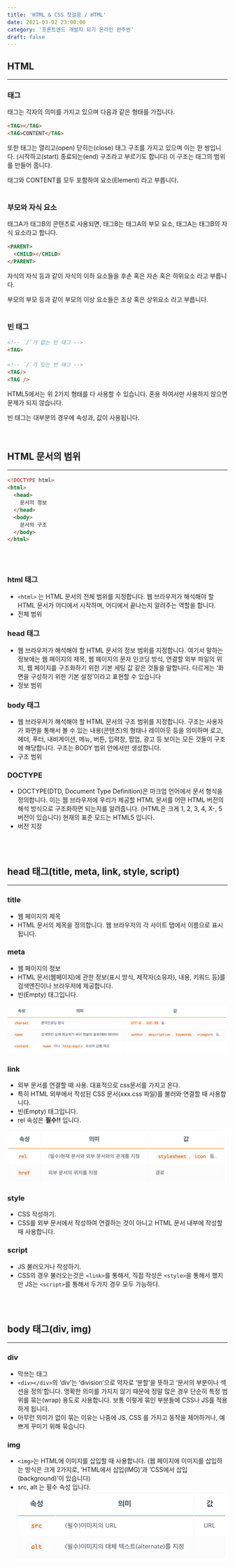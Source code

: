 ```yaml
---
title: 'HTML & CSS 첫걸음 / HTML'
date: 2021-03-02 23:00:00
category: '프론트엔드 개발자 되기 온라인 완주반'
draft: false
---
```


## **HTML**
---
### **태그**
태그는 각자의 의미를 가지고 있으며 다음과 같은 형태를 가집니다.
```html
<TAG></TAG>
<TAG>CONTENT</TAG>
```

또한 태그는 열리고(open) 닫히는(close) 태그 구조를 가지고 있으며 이는 한 쌍입니다.
(시작하고(start) 종료되는(end) 구조라고 부르기도 합니다)
이 구조는 태그의 범위를 만들어 줍니다.

태그와 CONTENT를 모두 포함하여 요소(Element) 라고 부릅니다.
<br/><br/>

### **부모와 자식 요소**
태그A가 태그B의 콘텐츠로 사용되면, 태그B는 태그A의 부모 요소, 태그A는 태그B의 자식 요소라고 합니다.
```html
<PARENT>
  <CHILD></CHILD>
</PARENT>
```
자식의 자식 등과 같이 자식의 이하 요소들을 후손 혹은 자손 혹은 하위요소 라고 부릅니다.

부모의 부모 등과 같이 부모의 이상 요소들은 조상 혹은 상위요소 라고 부릅니다.
<br/><br/>

### **빈 태그**
```html
<!-- `/`가 없는 빈 태그 -->
<TAG>

<!-- `/`가 있는 빈 태그 -->
<TAG/>
<TAG />
```
HTML5에서는 위 2가지 형태를 다 사용할 수 있습니다.
혼용 하여서만 사용하지 않으면 문제가 되지 않습니다.

빈 태그는 대부분의 경우에 속성과, 값이 사용됩니다.
<br/><br/><br/>

## **HTML 문서의 범위**
---
```html
<!DOCTYPE html>
<html>
  <head>
    문서의 정보
  </head>
  <body>
    문서의 구조
  </body>
</html>
```
<br/><br/>
### **html 태그**
- `<html>` 는 HTML 문서의 전체 범위를 지정합니다.
웹 브라우저가 해석해야 할 HTML 문서가 어디에서 시작하며, 어디에서 끝나는지 알려주는 역할을 합니다.
- 전체 범위

### **head 태그**
- 웹 브라우저가 해석해야 할 HTML 문서의 정보 범위를 지정합니다.
여기서 말하는 정보에는 웹 페이지의 제목, 웹 페이지의 문자 인코딩 방식, 연결할 외부 파일의 위치, 웹 페이지를 구조화하기 위한 기본 세팅 값 같은 것들을 말합니다.
다르게는 ‘화면을 구성하기 위한 기본 설정’이라고 표현할 수 있습니다
- 정보 범위

### **body 태그**
- 웹 브라우저가 해석해야 할 HTML 문서의 구조 범위를 지정합니다.
구조는 사용자가 화면을 통해서 볼 수 있는 내용(콘텐츠)의 형태나 레이아웃 등을 의미하며 로고, 헤더, 푸터, 내비게이션, 메뉴, 버튼, 입력창, 팝업, 광고 등 보이는 모든 것들이 구조에 해당합니다.
구조는 BODY 범위 안에서만 생성합니다.
- 구조 범위

### **DOCTYPE**
- DOCTYPE(DTD, Document Type Definition)은 마크업 언어에서 문서 형식을 정의합니다.
이는 웹 브라우저에 우리가 제공할 HTML 문서를 어떤 HTML 버전의 해석 방식으로 구조화하면 되는지를 알려줍니다.
(HTML은 크게 1, 2, 3, 4, X-, 5 버전이 있습니다)
현재의 표준 모드는 HTML5 입니다.
- 버전 지정


<br/><br/>
## **head 태그(title, meta, link, style, script)**
---
### **title**
- 웹 페이지의 제목
- HTML 문서의 제목을 정의합니다.
웹 브라우저의 각 사이트 탭에서 이름으로 표시됩니다.

### **meta**
- 웹 페이지의 정보
- HTML 문서(웹페이지)에 관한 정보(표시 방식, 제작자(소유자), 내용, 키워드 등)를 검색엔진이나 브라우저에 제공합니다.
- 빈(Empty) 태그입니다.

![](./img/5.png)

### **link**
- 외부 문서를 연결할 때 사용. 대표적으로 css문서를 가지고 온다.
- 특히 HTML 외부에서 작성된 CSS 문서(xxx.css 파일)를 불러와 연결할 때 사용합니다.
- 빈(Empty) 태그입니다.
- rel 속성은 **필수!!** 입니다.

![](./img/6.png)

### **style**
- CSS 작성하기.
- CSS를 외부 문서에서 작성하여 연결하는 것이 아니고 HTML 문서 내부에 작성할 때 사용합니다.

### **script**
- JS 불러오거나 작성하기.
- CSS의 경우 불러오는것은 `<link>`를 통해서, 직접 작성은 `<style>`을 통해서 했지만 JS는 `<script>`를 통해서 두가지 경우 모두 가능하다.

<br/><br/>
## **body 태그(div, img)**
---
### **div**
- 막쓰는 태그
- `<div></div>`의 ‘div’는 ‘division’으로 약자로 ‘분할’을 뜻하고 ‘문서의 부분이나 섹션을 정의’합니다.
명확한 의미를 가지지 않기 때문에 정말 많은 경우 단순히 특정 범위를 묶는(wrap) 용도로 사용합니다.
보통 이렇게 묶인 부분들에 CSS나 JS를 적용하게 됩니다.
- 아무런 의미가 없이 묶는 이유는 나중에 JS, CSS 를 가지고 동작을 제어하거나, 예쁘게 꾸미기 위해 묶습니다.

### **img**
- `<img>`는 HTML에 이미지를 삽입할 때 사용합니다.
(웹 페이지에 이미지를 삽입하는 방식은 크게 2가지로, ‘HTML에서 삽입(IMG)’과 ‘CSS에서 삽입(background)’이 있습니다)
- src, alt 는 필수 속성 입니다.
![](./img/7.png)